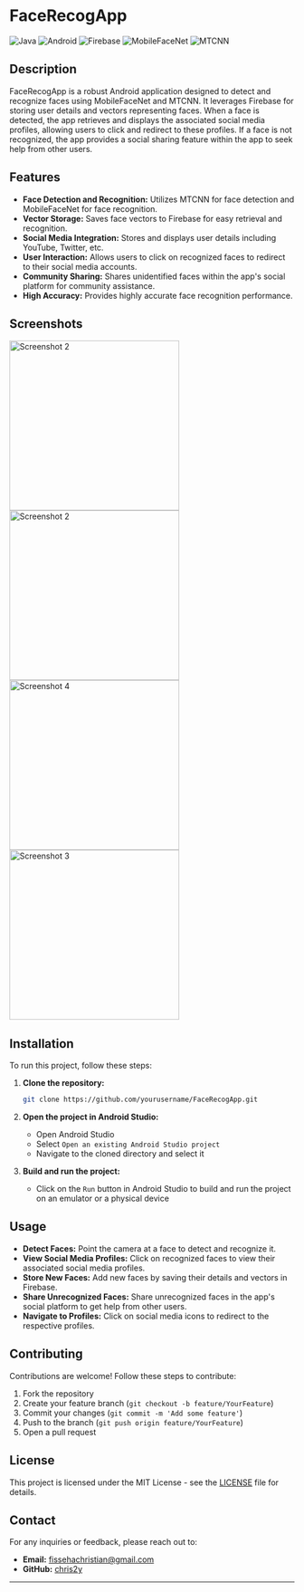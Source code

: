 # FaceRecogApp

![Java](https://img.shields.io/badge/Java-ED8B00?style=for-the-badge&logo=java&logoColor=white)
![Android](https://img.shields.io/badge/Android-3DDC84?style=for-the-badge&logo=android&logoColor=white)
![Firebase](https://img.shields.io/badge/Firebase-FFCA28?style=for-the-badge&logo=firebase&logoColor=white)
![MobileFaceNet](https://img.shields.io/badge/MobileFaceNet-FF5722?style=for-the-badge&logo=none&logoColor=white)
![MTCNN](https://img.shields.io/badge/MTCNN-607D8B?style=for-the-badge&logo=none&logoColor=white)

## Description

FaceRecogApp is a robust Android application designed to detect and recognize faces using MobileFaceNet and MTCNN. It leverages Firebase for storing user details and vectors representing faces. When a face is detected, the app retrieves and displays the associated social media profiles, allowing users to click and redirect to these profiles. If a face is not recognized, the app provides a social sharing feature within the app to seek help from other users.

## Features

- **Face Detection and Recognition:** Utilizes MTCNN for face detection and MobileFaceNet for face recognition.
- **Vector Storage:** Saves face vectors to Firebase for easy retrieval and recognition.
- **Social Media Integration:** Stores and displays user details including YouTube, Twitter, etc.
- **User Interaction:** Allows users to click on recognized faces to redirect to their social media accounts.
- **Community Sharing:** Shares unidentified faces within the app's social platform for community assistance.
- **High Accuracy:** Provides highly accurate face recognition performance.

## Screenshots
<img src="https://github.com/chris2y/Face-Recognition-and-Detection-Android-App-Mobile-Face-Net-and-MTCNN/assets/105220772/31460247-b0ff-4729-9802-536b60d5c707" alt="Screenshot 2" width="300"/>
<img src="https://github.com/chris2y/Face-Recognition-and-Detection-Android-App-Mobile-Face-Net-and-MTCNN/assets/105220772/e9a0ff97-ff24-4a5e-93c7-848befe413db" alt="Screenshot 2" width="300"/>
<img src="https://github.com/chris2y/Face-Recognition-and-Detection-Android-App-Mobile-Face-Net-and-MTCNN/assets/105220772/6ea5d9d4-50a6-4e83-acc8-9c38d55b8941" alt="Screenshot 4" width="300"/>
<img src="https://github.com/chris2y/Face-Recognition-and-Detection-Android-App-Mobile-Face-Net-and-MTCNN/assets/105220772/dadd78c1-45b8-44b2-acca-d98ef2cdfeec" alt="Screenshot 3" width="300"/>


## Installation

To run this project, follow these steps:

1. **Clone the repository:**

    ```sh
    git clone https://github.com/yourusername/FaceRecogApp.git
    ```

2. **Open the project in Android Studio:**

    - Open Android Studio
    - Select `Open an existing Android Studio project`
    - Navigate to the cloned directory and select it

3. **Build and run the project:**

    - Click on the `Run` button in Android Studio to build and run the project on an emulator or a physical device

## Usage

- **Detect Faces:** Point the camera at a face to detect and recognize it.
- **View Social Media Profiles:** Click on recognized faces to view their associated social media profiles.
- **Store New Faces:** Add new faces by saving their details and vectors in Firebase.
- **Share Unrecognized Faces:** Share unrecognized faces in the app's social platform to get help from other users.
- **Navigate to Profiles:** Click on social media icons to redirect to the respective profiles.

## Contributing

Contributions are welcome! Follow these steps to contribute:

1. Fork the repository
2. Create your feature branch (`git checkout -b feature/YourFeature`)
3. Commit your changes (`git commit -m 'Add some feature'`)
4. Push to the branch (`git push origin feature/YourFeature`)
5. Open a pull request

## License

This project is licensed under the MIT License - see the [LICENSE](LICENSE) file for details.

## Contact

For any inquiries or feedback, please reach out to:

- **Email:** fissehachristian@gmail.com
- **GitHub:** [chris2y](https://github.com/chris2y)

---
